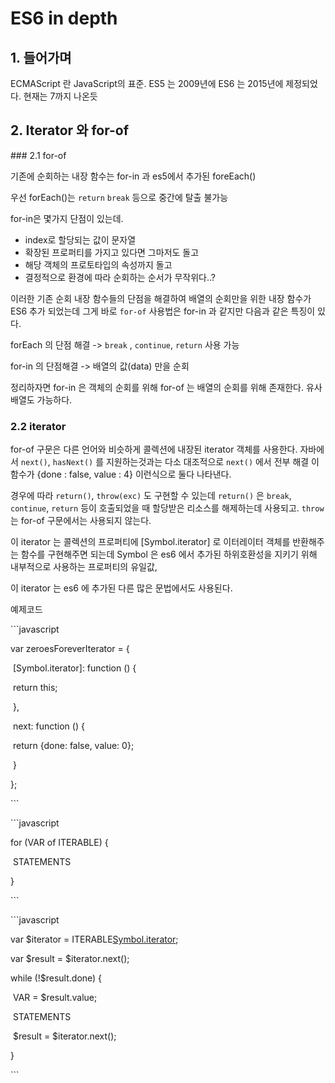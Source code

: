 # ES6 in depth



## 1. 들어가며

ECMAScript 란 JavaScript의 표준. ES5 는 2009년에 ES6 는 2015년에 제정되었다. 현재는 7까지 나온듯 



## 2. Iterator 와 for-of 



\### 2.1 for-of 

기존에 순회하는 내장 함수는 for-in 과 es5에서 추가된 foreEach() 



우선 forEach()는 `return` `break` 등으로 중간에 탈출 불가능 

for-in은 몇가지 단점이 있는데. 

- index로 할당되는 값이 문자열 
- 확장된 프로퍼티를 가지고 있다면 그마저도 돌고 
- 해당 객체의 프로토타입의 속성까지 돌고 
- 결정적으로 환경에 따라 순회하는 순서가 무작위다..?



이러한 기존 순회 내장 함수들의 단점을 해결하여 배열의 순회만을 위한 내장 함수가 ES6 추가 되었는데 그게 바로 `for-of` 사용법은 for-in 과 같지만 다음과 같은 특징이 있다. 



forEach 의 단점 해결 -> `break` , `continue`, `return` 사용 가능 

for-in 의 단점해결 -> 배열의 값(data) 만을 순회 



정리하자면 for-in 은 객체의 순회를 위해 for-of 는 배열의 순회를 위해 존재한다. 유사 배열도 가능하다. 



### 2.2 iterator 



for-of 구문은 다른 언어와 비슷하게 콜렉션에 내장된 iterator 객체를 사용한다. 자바에서 `next()`, `hasNext()` 를 지원하는것과는 다소 대조적으로 `next()` 에서 전부 해결 이 함수가  {done : false, value : 4} 이런식으로 둘다 나타낸다. 



경우에 따라 `return()`, `throw(exc)` 도 구현할 수 있는데 `return()` 은 `break`, `continue`, `return` 등이 호출되었을 때 할당받은 리소스를 해제하는데 사용되고. `throw` 는 for-of 구문에서는 사용되지 않는다. 



이 iterator 는 콜렉션의 프로퍼티에 [Symbol.iterator] 로 이터레이터 객체를 반환해주는 함수를 구현해주면 되는데 Symbol 은 es6 에서 추가된 하위호환성을 지키기 위해 내부적으로 사용하는 프로퍼티의 유일값,  



이 iterator 는 es6 에 추가된 다른 많은 문법에서도 사용된다. 



예제코드  

\```javascript 

var zeroesForeverIterator = {  

​    [Symbol.iterator]: function () {  

​        return this;  

​    },

​    next: function () {  

​        return {done: false, value: 0};  

​    } 

};

\```



\```javascript

for (VAR of ITERABLE) {  

​    STATEMENTS 

}

\```



\```javascript 

var $iterator = ITERABLE[Symbol.iterator]();  

var $result = $iterator.next();  

while (!$result.done) {  

​    VAR = $result.value; 

​    STATEMENTS 

​    $result = $iterator.next(); 

}

\``` 